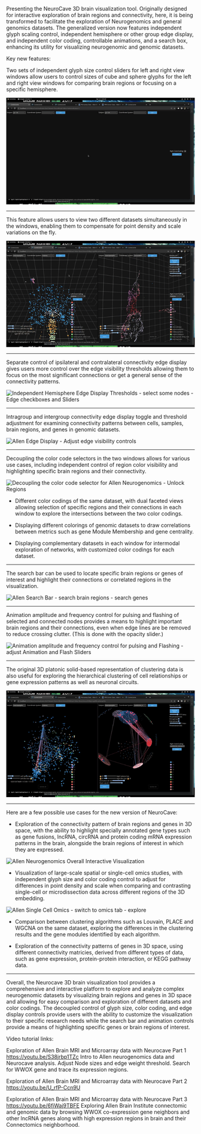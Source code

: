 Presenting the NeuroCave 3D brain visualization tool. Originally designed for interactive exploration 
of brain regions and connectivity, here, it is being transformed  to facilitate the exploration of 
Neurogenomics and general genomics datasets. The generalized version now features 
independent glyph scaling control, independent hemisphere or other group edge display, and independent 
color coding, controllable animations, and a search box, enhancing its utility for visualizing 
neurogenomic and genomic datasets.


Key new features:

Two sets of independent glyph size control sliders for left and right view windows allow users to 
control sizes of cube and sphere glyphs for the left and right view windows for comparing brain 
regions or focusing on a specific hemisphere.

![Independent Glyph Slider Control - zoom in - Sync - demo sliders](./BrainGlyphs.gif)

---

This feature allows users to view two different datasets simultaneously in the windows, enabling them to compensate
for point density and scale variations on the fly.

![Allen Neurogenomics Glyph Scaling - unlock sliders - demo adjustment](./AllenGlyphs.gif)

---

Separate control of ipsilateral and contralateral connectivity edge display gives users more 
control over the edge visibility thresholds allowing them to focus on the most significant connections
or get a general sense of the connectivity patterns.

![Independent Hemisphere Edge Display Thresholds - select some nodes - Edge checkboxes and Sliders](./BrainEdges.gif)

---
Intragroup and intergroup connectivity edge display toggle and threshold adjustment for examining 
connectivity patterns between cells, samples, brain regions, and genes in genomic datasets.

![Allen Edge Display - Adjust edge visibility controls](./AllenEdges.gif)

---
Decoupling the color code selectors in the two windows allows for various use cases, including independent control 
of region color visibility and highlighting specific brain regions and their connectivity.

![Decoupling the color code selector for Allen Neurogenomics - Unlock Regions](./AllenDegree.gif)

- Different color codings of the same dataset, with dual faceted views allowing selection of specific 
regions and their connections in each window to explore the intersections between the two color codings.

- Displaying different colorings of genomic datasets to draw correlations between metrics such as gene 
Module Membership and gene centrality.

- Displaying complementary datasets in each window for intermodal exploration of networks, with customized 
color codings for each dataset.

---

The search bar can be used to locate specific brain regions or genes of interest and highlight their 
connections or correlated regions in the visualization.

![Allen Search Bar - search brain regions - search genes](./AllenSearch.gif)

---

Animation amplitude and frequency control for pulsing and flashing of selected and connected nodes 
provides a means to highlight important brain regions and their connections, even when edge lines 
are be removed to reduce crossing clutter. (This is done with the opacity slider.)

![Animation amplitude and frequency control for pulsing and Flashing - adjust Animation and Flash Sliders](AllenAnimations.gif)

---

The original 3D platonic solid-based representation of clustering data is also useful for exploring 
the hierarchical clustering of cell relationships or gene expression patterns as well as neuronal circuits.

![Allen Neurogenomics Heirachical Clustering Display with 3D Platonic Solid](AllenClustering.gif)

---

Here are a few possible use cases for the new version of NeuroCave:

- Exploration of the connectivity pattern of brain regions and genes in 3D space, with the ability to highlight
  specially annotated gene types such as gene fusions, lncRNA, circRNA and protein coding mRNA expression patterns 
  in the brain, alongside the brain regions of interest in which they are expressed.

![Allen Neurogenomics Overall Interactive Visualization](./AllenNeuroGenomics.gif)

- Visualization of large-scale spatial or single-cell omics studies, with independent glyph size 
and color coding control to adjust for differences in point density and scale when comparing and 
contrasting single-cell or microdissection data across different regions of the 3D embedding.

![Allen Single Cell Omics - switch to omics tab - explore](AllenOmics.gif)

- Comparison between clustering algorithms such as Louvain, PLACE and WGCNA on the same dataset, exploring the
  differences in the clustering results and the gene modules identified by each algorithm.

- Exploration of the connectivity patterns of genes in 3D space, using different connectivity
  matricies, derived from different types of data, such as gene expression, protein-protein interaction,
  or KEGG pathway data.


---
Overall, the Neurocave 3D brain visualization tool provides a comprehensive and
interactive platform to explore and analyze complex
neurogenomic datasets by visualizing brain regions and genes in 3D space and allowing for easy comparison and
exploration of different datasets and color codings. The decoupled control of glyph size, color coding, and
edge display controls provide users with the ability to customize the visualization to their specific
research needs while the search bar and animation controls provide a means of highlighting specific genes or
brain regions of interest.

Video tutorial links:

Exploration of Allen Brain MRI and Microarray data with Neurocave Part 1
https://youtu.be/S38jrbp1TZc
Intro to Allen neurogenomics data and Neurocave analysis. Adjust Node sizes and edge weight threshold. Search 
for WWOX gene and trace its expression regions.

Exploration of Allen Brain MRI and Microarray data with Neurocave Part 2
https://youtu.be/U_rfP-Ccn9U

Exploration of Allen Brain MRI and Microarray data with Neurocave Part 3
https://youtu.be/6fiWaj9TBFE
Exploring Allen Brain Institute connectomic and genomic data by browsing WWOX co-expression gene neighbors and other 
lncRNA genes along with high expression regions in brain and their Connectomics neighborhood.